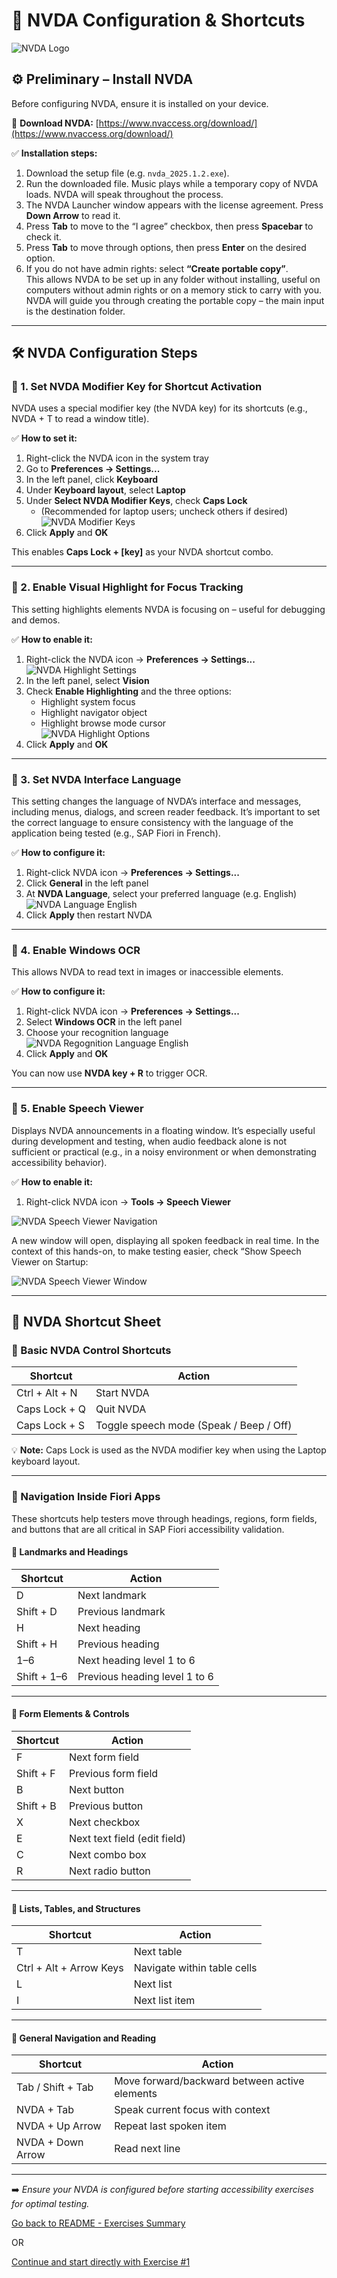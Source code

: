 # 📝 NVDA Configuration & Shortcuts

![NVDA Logo](./webapp/images/nvda_logo.png)

## ⚙️ Preliminary – Install NVDA

Before configuring NVDA, ensure it is installed on your device.

🔗 **Download NVDA:** [https://www.nvaccess.org/download/](https://www.nvaccess.org/download/)

✅ **Installation steps:**

1. Download the setup file (e.g. `nvda_2025.1.2.exe`).
2. Run the downloaded file. Music plays while a temporary copy of NVDA loads. NVDA will speak throughout the process.
3. The NVDA Launcher window appears with the license agreement. Press **Down Arrow** to read it.
4. Press **Tab** to move to the “I agree” checkbox, then press **Spacebar** to check it.
5. Press **Tab** to move through options, then press **Enter** on the desired option.
6. If you do not have admin rights: select **“Create portable copy”**.  
   This allows NVDA to be set up in any folder without installing, useful on computers without admin rights or on a memory stick to carry with you. NVDA will guide you through creating the portable copy – the main input is the destination folder.

---

## 🛠️ NVDA Configuration Steps

### 🔧 1. Set NVDA Modifier Key for Shortcut Activation

NVDA uses a special modifier key (the NVDA key) for its shortcuts (e.g., NVDA + T to read a window title).

✅ **How to set it:**

1. Right-click the NVDA icon in the system tray  
2. Go to **Preferences → Settings...**  
3. In the left panel, click **Keyboard**  
4. Under **Keyboard layout**, select **Laptop**  
5. Under **Select NVDA Modifier Keys**, check **Caps Lock**  
   - (Recommended for laptop users; uncheck others if desired)
   ![NVDA Modifier Keys](./webapp/images/nvda_modifier_keys.png)
6. Click **Apply** and **OK**

This enables **Caps Lock + [key]** as your NVDA shortcut combo.

---

### 🔧 2. Enable Visual Highlight for Focus Tracking

This setting highlights elements NVDA is focusing on – useful for debugging and demos.

✅ **How to enable it:**

1. Right-click the NVDA icon → **Preferences → Settings...**
![NVDA Highlight Settings](./webapp/images/visual_highlight_settings.png)
2. In the left panel, select **Vision**  
3. Check **Enable Highlighting** and the three options:  
   - Highlight system focus  
   - Highlight navigator object  
   - Highlight browse mode cursor  
![NVDA Highlight Options](./webapp/images/visual_highlight_options.png)
4. Click **Apply** and **OK**

---

### 🔧 3. Set NVDA Interface Language

This setting changes the language of NVDA’s interface and messages, including menus, dialogs, and screen reader feedback. It’s important to set the correct language to ensure consistency with the language of the application being tested (e.g., SAP Fiori in French).

✅ **How to configure it:**

1. Right-click NVDA icon → **Preferences → Settings...**  
2. Click **General** in the left panel  
3. At **NVDA Language**, select your preferred language (e.g. English)
![NVDA Language English](./webapp/images/nvda_english.png)
4. Click **Apply** then restart NVDA

---

### 🔧 4. Enable Windows OCR

This allows NVDA to read text in images or inaccessible elements.

✅ **How to configure it:**

1. Right-click NVDA icon → **Preferences → Settings...**  
2. Select **Windows OCR** in the left panel  
3. Choose your recognition language
![NVDA Regognition Language English](./webapp/images/recognition_language.png)
4. Click **Apply** and **OK**

You can now use **NVDA key + R** to trigger OCR.

---

### 🔧 5. Enable Speech Viewer

Displays NVDA announcements in a floating window. It’s especially useful during development and testing, when audio feedback alone is not sufficient or practical (e.g., in a noisy environment or when demonstrating accessibility behavior).

✅ **How to enable it:**

1. Right-click NVDA icon → **Tools → Speech Viewer**

![NVDA Speech Viewer Navigation](./webapp/images/speech_viewer1.png)

A new window will open, displaying all spoken feedback in real time. In the context of this hands-on, to make testing easier, check “Show Speech Viewer on Startup:

![NVDA Speech Viewer Window](./webapp/images/speech_viewer2.png)

---

## 📑 NVDA Shortcut Sheet

### 🔑 Basic NVDA Control Shortcuts

| Shortcut | Action |
|----------|--------|
| Ctrl + Alt + N | Start NVDA |
| Caps Lock + Q | Quit NVDA |
| Caps Lock + S | Toggle speech mode (Speak / Beep / Off) |

💡 **Note:** Caps Lock is used as the NVDA modifier key when using the Laptop keyboard layout.

---

### 🧭 Navigation Inside Fiori Apps
These shortcuts help testers move through headings, regions, form fields, and buttons that are all critical in SAP Fiori accessibility validation.
#### 🔹 Landmarks and Headings

| Shortcut | Action |
|----------|--------|
| D | Next landmark |
| Shift + D | Previous landmark |
| H | Next heading |
| Shift + H | Previous heading |
| 1–6 | Next heading level 1 to 6 |
| Shift + 1–6 | Previous heading level 1 to 6 |

---

#### 🔹 Form Elements & Controls

| Shortcut | Action |
|----------|--------|
| F | Next form field |
| Shift + F | Previous form field |
| B | Next button |
| Shift + B | Previous button |
| X | Next checkbox |
| E | Next text field (edit field) |
| C | Next combo box |
| R | Next radio button |

---

#### 🔹 Lists, Tables, and Structures

| Shortcut | Action |
|----------|--------|
| T | Next table |
| Ctrl + Alt + Arrow Keys | Navigate within table cells |
| L | Next list |
| I | Next list item |

---

#### 🔹 General Navigation and Reading

| Shortcut | Action |
|----------|--------|
| Tab / Shift + Tab | Move forward/backward between active elements |
| NVDA + Tab | Speak current focus with context |
| NVDA + Up Arrow | Repeat last spoken item |
| NVDA + Down Arrow | Read next line |

---

➡️ *Ensure your NVDA is configured before starting accessibility exercises for optimal testing.*



[Go back to README - Exercises Summary](README.md#-exercises)

OR

[Continue and start directly with Exercise #1](./exercise-instructions/role.md)